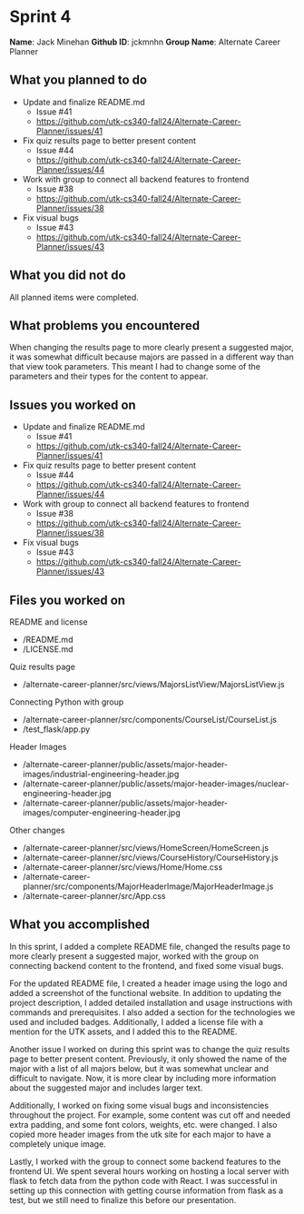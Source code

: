 # Sprint 4
**Name**: Jack Minehan
**Github ID**: jckmnhn
**Group Name**: Alternate Career Planner

## What you planned to do
- Update and finalize README.md
	- Issue #41
	- https://github.com/utk-cs340-fall24/Alternate-Career-Planner/issues/41
- Fix quiz results page to better present content
	- Issue #44
	- https://github.com/utk-cs340-fall24/Alternate-Career-Planner/issues/44
- Work with group to connect all backend features to frontend
	- Issue #38
	- https://github.com/utk-cs340-fall24/Alternate-Career-Planner/issues/38
- Fix visual bugs
	- Issue #43
	- https://github.com/utk-cs340-fall24/Alternate-Career-Planner/issues/43

## What you did not do
All planned items were completed.

## What problems you encountered
When changing the results page to more clearly present a suggested major, it was somewhat difficult because majors are passed in a different way than that view took parameters. This meant I had to change some of the parameters and their types for the content to appear.

## Issues you worked on 
- Update and finalize README.md
	- Issue #41
	- https://github.com/utk-cs340-fall24/Alternate-Career-Planner/issues/41
- Fix quiz results page to better present content
	- Issue #44
	- https://github.com/utk-cs340-fall24/Alternate-Career-Planner/issues/44
- Work with group to connect all backend features to frontend
	- Issue #38
	- https://github.com/utk-cs340-fall24/Alternate-Career-Planner/issues/38
- Fix visual bugs
	- Issue #43
	- https://github.com/utk-cs340-fall24/Alternate-Career-Planner/issues/43

## Files you worked on
README and license
- /README.md
- /LICENSE.md

Quiz results page
-  /alternate-career-planner/src/views/MajorsListView/MajorsListView.js

Connecting Python with group
- /alternate-career-planner/src/components/CourseList/CourseList.js
- /test_flask/app.py

Header Images
- /alternate-career-planner/public/assets/major-header-images/industrial-engineering-header.jpg
- /alternate-career-planner/public/assets/major-header-images/nuclear-engineering-header.jpg
- /alternate-career-planner/public/assets/major-header-images/computer-engineering-header.jpg

Other changes
- /alternate-career-planner/src/views/HomeScreen/HomeScreen.js
- /alternate-career-planner/src/views/CourseHistory/CourseHistory.js
- /alternate-career-planner/src/views/Home/Home.css
- /alternate-career-planner/src/components/MajorHeaderImage/MajorHeaderImage.js
- /alternate-career-planner/src/App.css

## What you accomplished
In this sprint, I added a complete README file, changed the results page to more clearly present a suggested major, worked with the group on connecting backend content to the frontend, and fixed some visual bugs.

For the updated README file, I created a header image using the logo and added a screenshot of the functional website. In addition to updating the project description, I added detailed installation and usage instructions with commands and prerequisites. I also added a section for the technologies we used and included badges. Additionally, I added a license file with a mention for the UTK assets, and I added this to the README.

Another issue I worked on during this sprint was to change the quiz results page to better present content. Previously, it only showed the name of the major with a list of all majors below, but it was somewhat unclear and difficult to navigate. Now, it is more clear by including more information about the suggested major and includes larger text.

Additionally, I worked on fixing some visual bugs and inconsistencies throughout the project. For example, some content was cut off and needed extra padding, and some font colors, weights, etc. were changed. I also copied more header images from the utk site for each major to have a completely unique image.

Lastly, I worked with the group to connect some backend features to the frontend UI. We spent several hours working on hosting a local server with flask to fetch data from the python code with React. I was successful in setting up this connection with getting course information from flask as a test, but we still need to finalize this before our presentation.

